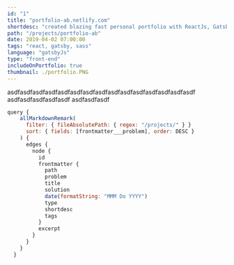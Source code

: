 ```yaml
---
id: "1"
title: "portfolio-ab.netlify.com"
shortdesc: "created blazing fast personal portfolio with ReactJs, GatsbyJs, SASS, Styled components and more."
path: "/projects/portfolio-ab"
date: 2019-04-02 07:00:00
tags: "react, gatsby, sass"
language: "gatsbyJs"
type: "front-end"
includeOnPortfolio: true
thumbnail: ./portfolio.PNG
---
```


asdfasdfasdfasdfasdfasdfasdfasdfasdfasdfasdfasdfasdfasdfasdf
asdfasdfasdfasdfasdf
asdfasdfasdf

```javascript
query {
    allMarkdownRemark(
      filter: { fileAbsolutePath: { regex: "/projects/" } }
      sort: { fields: [frontmatter___problem], order: DESC }
    ) {
      edges {
        node {
          id
          frontmatter {
            path
            problem
            title
            solution
            date(formatString: "MMM Do YYYY")
            type
            shortdesc
            tags
          }
          excerpt
        }
      }
    }
  }
```

